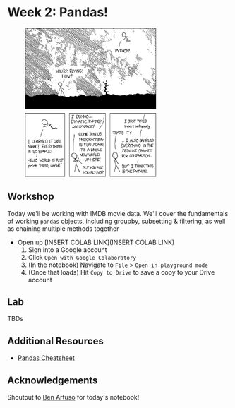 # Week 2: Pandas!
<figure class="image">
  <img src="screenshots/python.png" width="70%" height=auto>
  <!-- <figcaption>xkcd.com/2289</figcaption> -->
</figure>

## Workshop 
Today we'll be working with IMDB movie data. We'll cover the fundamentals of working `pandas` objects, including groupby, subsetting & filtering, as well as chaining multiple methods together
- Open up [INSERT COLAB LINK](INSERT COLAB LINK) 
    1. Sign into a Google account
    2. Click `Open with Google Colaboratory`
    3. (In the notebook) Navigate to `File` > `Open in playground mode`
    4. (Once that loads) Hit `Copy to Drive` to save a copy to your Drive account 

## Lab
TBDs

## Additional Resources
- [Pandas Cheatsheet](https://pandas.pydata.org/Pandas_Cheat_Sheet.pdf)

## Acknowledgements
Shoutout to [Ben Artuso](https://github.com/benartuso/) for today's notebook!


